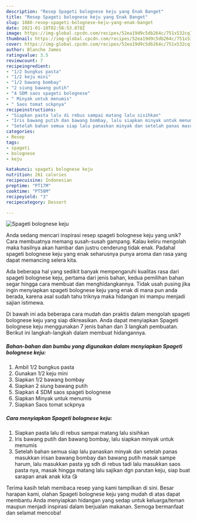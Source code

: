 ```yaml
---
description: "Resep Spageti bolognese keju yang Enak Banget"
title: "Resep Spageti bolognese keju yang Enak Banget"
slug: 1886-resep-spageti-bolognese-keju-yang-enak-banget
date: 2021-01-18T02:58:53.878Z
image: https://img-global.cpcdn.com/recipes/52ea19d9c5db264c/751x532cq70/spageti-bolognese-keju-foto-resep-utama.jpg
thumbnail: https://img-global.cpcdn.com/recipes/52ea19d9c5db264c/751x532cq70/spageti-bolognese-keju-foto-resep-utama.jpg
cover: https://img-global.cpcdn.com/recipes/52ea19d9c5db264c/751x532cq70/spageti-bolognese-keju-foto-resep-utama.jpg
author: Blanche James
ratingvalue: 3.5
reviewcount: 7
recipeingredient:
- "1/2 bungkus pasta"
- "1/2 keju mini"
- "1/2 bawang bombay"
- "2 siung bawang putih"
- "4 SDM saos spageti bolognese"
- " Minyak untuk menumis"
- " Saos tomat sckpnya"
recipeinstructions:
- "Siapkan pasta lalu di rebus sampai matang lalu sisihkan"
- "Iris bawang putih dan bawang bombay, lalu siapkan minyak untuk menumis"
- "Setelah bahan semua siap lalu panaskan minyak dan setelah panas masukkan irisan bawang bombay dan bawang putih masak sampe harum, lalu masukkan pasta yg sdh di rebus tadi lalu masukkan saos pasta nya, masak hingga matang lalu sajikan dgn parutan keju, siap buat sarapan anak anak kita 😘"
categories:
- Resep
tags:
- spageti
- bolognese
- keju

katakunci: spageti bolognese keju 
nutrition: 261 calories
recipecuisine: Indonesian
preptime: "PT17M"
cooktime: "PT58M"
recipeyield: "3"
recipecategory: Dessert

---
```



![Spageti bolognese keju](https://img-global.cpcdn.com/recipes/52ea19d9c5db264c/751x532cq70/spageti-bolognese-keju-foto-resep-utama.jpg)

Anda sedang mencari inspirasi resep spageti bolognese keju yang unik? Cara membuatnya memang susah-susah gampang. Kalau keliru mengolah maka hasilnya akan hambar dan justru cenderung tidak enak. Padahal spageti bolognese keju yang enak seharusnya punya aroma dan rasa yang dapat memancing selera kita.



Ada beberapa hal yang sedikit banyak mempengaruhi kualitas rasa dari spageti bolognese keju, pertama dari jenis bahan, kedua pemilihan bahan segar hingga cara membuat dan menghidangkannya. Tidak usah pusing jika ingin menyiapkan spageti bolognese keju yang enak di mana pun anda berada, karena asal sudah tahu triknya maka hidangan ini mampu menjadi sajian istimewa.


Di bawah ini ada beberapa cara mudah dan praktis dalam mengolah spageti bolognese keju yang siap dikreasikan. Anda dapat menyiapkan Spageti bolognese keju menggunakan 7 jenis bahan dan 3 langkah pembuatan. Berikut ini langkah-langkah dalam membuat hidangannya.

<!--inarticleads1-->

##### Bahan-bahan dan bumbu yang digunakan dalam menyiapkan Spageti bolognese keju:

1. Ambil 1/2 bungkus pasta
1. Gunakan 1/2 keju mini
1. Siapkan 1/2 bawang bombay
1. Siapkan 2 siung bawang putih
1. Siapkan 4 SDM saos spageti bolognese
1. Siapkan  Minyak untuk menumis
1. Siapkan  Saos tomat sckpnya




<!--inarticleads2-->

##### Cara menyiapkan Spageti bolognese keju:

1. Siapkan pasta lalu di rebus sampai matang lalu sisihkan
1. Iris bawang putih dan bawang bombay, lalu siapkan minyak untuk menumis
1. Setelah bahan semua siap lalu panaskan minyak dan setelah panas masukkan irisan bawang bombay dan bawang putih masak sampe harum, lalu masukkan pasta yg sdh di rebus tadi lalu masukkan saos pasta nya, masak hingga matang lalu sajikan dgn parutan keju, siap buat sarapan anak anak kita 😘




Terima kasih telah membaca resep yang kami tampilkan di sini. Besar harapan kami, olahan Spageti bolognese keju yang mudah di atas dapat membantu Anda menyiapkan hidangan yang sedap untuk keluarga/teman maupun menjadi inspirasi dalam berjualan makanan. Semoga bermanfaat dan selamat mencoba!
